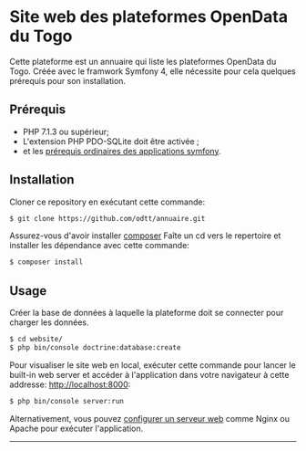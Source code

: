 Site web  des plateformes OpenData du Togo
=====================================

Cette plateforme est un annuaire qui liste les plateformes OpenData du Togo. Créée avec le framwork Symfony 4, elle nécessite pour cela quelques prérequis pour son installation.  

Prérequis
---------

  * PHP 7.1.3 ou supérieur;
  * L'extension PHP  PDO-SQLite doit être activée ;
  * et les  [prérequis ordinaires des applications symfony][1].

Installation
------------

Cloner ce repository en exécutant cette commande:

```bash
$ git clone https://github.com/odtt/annuaire.git
```
Assurez-vous d'avoir installer [composer][2]
Faîte un cd vers le repertoire et installer les dépendance avec cette commande:

```bash
$ composer install
```

Usage
-----
Créer la base de données à laquelle la plateforme doit se connecter pour charger les données.

```bash
$ cd website/
$ php bin/console doctrine:database:create
```

Pour visualiser le site web en local, exécuter cette commande pour lancer le built-in web server et accéder à l'application dans votre navigateur à cette addresse: <http://localhost:8000>:

```bash
$ php bin/console server:run
```


Alternativement, vous pouvez [configurer un serveur web][3] comme Nginx ou Apache pour exécuter  l'application.

-----

[1]: https://symfony.com/doc/current/reference/requirements.html
[2]: https://getcomposer.org
[3]: https://symfony.com/doc/current/cookbook/configuration/web_server_configuration.html
